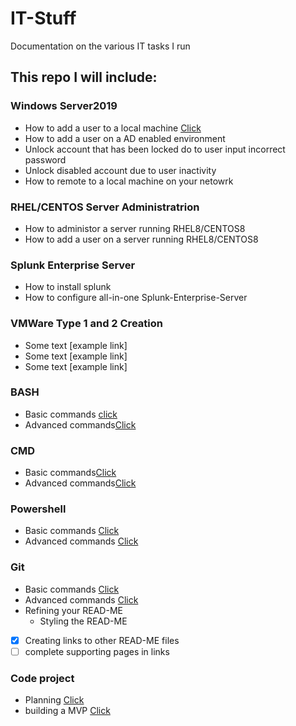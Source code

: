 # IT-Stuff
<p> Documentation on the various IT tasks I run </p>


## This repo I will include:

### Windows Server2019
* How to add a user to a local machine [Click](https://github.com/urmarc443/IT-Stuff/blob/main/addANewUserToALocalMachine.md)
* How to add a user on a AD enabled environment
* Unlock account that has been locked do to user input incorrect password
* Unlock disabled account due to user inactivity
* How to remote to a local machine on your netowrk

### RHEL/CENTOS Server Administratrion
* How to administor a server running RHEL8/CENTOS8
* How to add a user on a server running RHEL8/CENTOS8

### Splunk Enterprise Server
* How to install splunk
* How to configure all-in-one Splunk-Enterprise-Server
  
### VMWare Type 1 and 2 Creation
* Some text [example link]
* Some text [example link]
* Some text [example link]

### BASH
* Basic commands [click]()
* Advanced commands[Click]()

### CMD
* Basic commands[Click]()
* Advanced commands[Click]()

### Powershell
* Basic commands [Click]()
* Advanced commands [Click]()

### Git
* Basic commands [Click]()
* Advanced commands [Click]()
* Refining your READ-ME
    * Styling the READ-ME
- [x] Creating links to other READ-ME files
- [ ] complete supporting pages in links
    
### Code project
* Planning [Click]()
* building a MVP [Click]()
